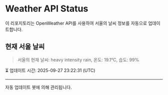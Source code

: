 
# Weather API Status

이 리포지토리는 OpenWeather API를 사용하여 서울의 날씨 정보를 자동으로 업데이트합니다.

## 현재 서울 날씨
> 서울의 현재 날씨: heavy intensity rain, 온도: 19.1°C, 습도: 99%

⏳ 업데이트 시간: 2025-09-27 23:22:31 (UTC)

---
자동 업데이트 봇에 의해 관리됩니다.
